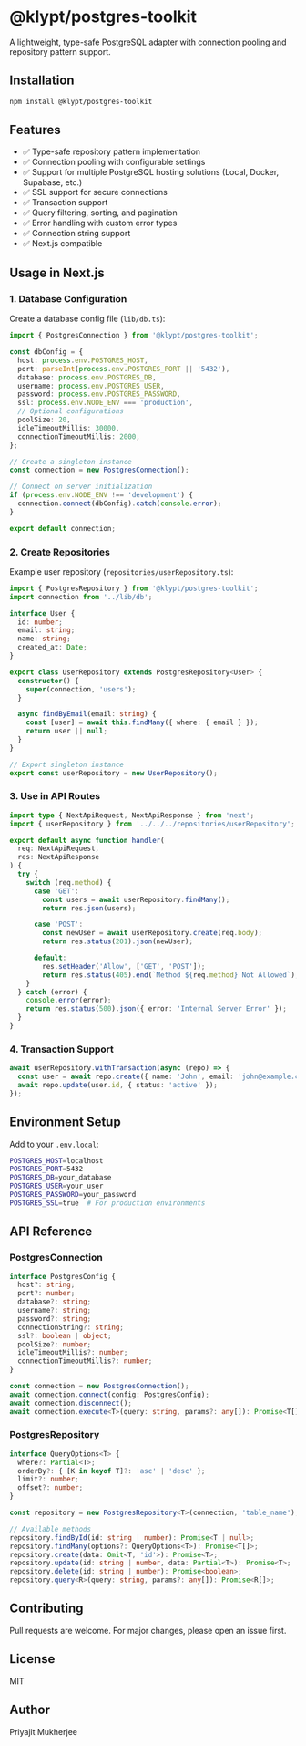 # @klypt/postgres-toolkit

A lightweight, type-safe PostgreSQL adapter with connection pooling and repository pattern support.

## Installation

```bash
npm install @klypt/postgres-toolkit
```

## Features

- ✅ Type-safe repository pattern implementation
- ✅ Connection pooling with configurable settings
- ✅ Support for multiple PostgreSQL hosting solutions (Local, Docker, Supabase, etc.)
- ✅ SSL support for secure connections
- ✅ Transaction support
- ✅ Query filtering, sorting, and pagination
- ✅ Error handling with custom error types
- ✅ Connection string support
- ✅ Next.js compatible

## Usage in Next.js

### 1. Database Configuration

Create a database config file (`lib/db.ts`):

```typescript
import { PostgresConnection } from '@klypt/postgres-toolkit';

const dbConfig = {
  host: process.env.POSTGRES_HOST,
  port: parseInt(process.env.POSTGRES_PORT || '5432'),
  database: process.env.POSTGRES_DB,
  username: process.env.POSTGRES_USER,
  password: process.env.POSTGRES_PASSWORD,
  ssl: process.env.NODE_ENV === 'production',
  // Optional configurations
  poolSize: 20,
  idleTimeoutMillis: 30000,
  connectionTimeoutMillis: 2000,
};

// Create a singleton instance
const connection = new PostgresConnection();

// Connect on server initialization
if (process.env.NODE_ENV !== 'development') {
  connection.connect(dbConfig).catch(console.error);
}

export default connection;
```

### 2. Create Repositories

Example user repository (`repositories/userRepository.ts`):

```typescript
import { PostgresRepository } from '@klypt/postgres-toolkit';
import connection from '../lib/db';

interface User {
  id: number;
  email: string;
  name: string;
  created_at: Date;
}

export class UserRepository extends PostgresRepository<User> {
  constructor() {
    super(connection, 'users');
  }

  async findByEmail(email: string) {
    const [user] = await this.findMany({ where: { email } });
    return user || null;
  }
}

// Export singleton instance
export const userRepository = new UserRepository();
```

### 3. Use in API Routes

```typescript
import type { NextApiRequest, NextApiResponse } from 'next';
import { userRepository } from '../../../repositories/userRepository';

export default async function handler(
  req: NextApiRequest,
  res: NextApiResponse
) {
  try {
    switch (req.method) {
      case 'GET':
        const users = await userRepository.findMany();
        return res.json(users);

      case 'POST':
        const newUser = await userRepository.create(req.body);
        return res.status(201).json(newUser);

      default:
        res.setHeader('Allow', ['GET', 'POST']);
        return res.status(405).end(`Method ${req.method} Not Allowed`);
    }
  } catch (error) {
    console.error(error);
    return res.status(500).json({ error: 'Internal Server Error' });
  }
}
```

### 4. Transaction Support

```typescript
await userRepository.withTransaction(async (repo) => {
  const user = await repo.create({ name: 'John', email: 'john@example.com' });
  await repo.update(user.id, { status: 'active' });
});
```

## Environment Setup

Add to your `.env.local`:

```bash
POSTGRES_HOST=localhost
POSTGRES_PORT=5432
POSTGRES_DB=your_database
POSTGRES_USER=your_user
POSTGRES_PASSWORD=your_password
POSTGRES_SSL=true  # For production environments
```

## API Reference

### PostgresConnection

```typescript
interface PostgresConfig {
  host?: string;
  port?: number;
  database?: string;
  username?: string;
  password?: string;
  connectionString?: string;
  ssl?: boolean | object;
  poolSize?: number;
  idleTimeoutMillis?: number;
  connectionTimeoutMillis?: number;
}

const connection = new PostgresConnection();
await connection.connect(config: PostgresConfig);
await connection.disconnect();
await connection.execute<T>(query: string, params?: any[]): Promise<T[]>;
```

### PostgresRepository<T>

```typescript
interface QueryOptions<T> {
  where?: Partial<T>;
  orderBy?: { [K in keyof T]?: 'asc' | 'desc' };
  limit?: number;
  offset?: number;
}

const repository = new PostgresRepository<T>(connection, 'table_name');

// Available methods
repository.findById(id: string | number): Promise<T | null>;
repository.findMany(options?: QueryOptions<T>): Promise<T[]>;
repository.create(data: Omit<T, 'id'>): Promise<T>;
repository.update(id: string | number, data: Partial<T>): Promise<T>;
repository.delete(id: string | number): Promise<boolean>;
repository.query<R>(query: string, params?: any[]): Promise<R[]>;
```

## Contributing

Pull requests are welcome. For major changes, please open an issue first.

## License

MIT

## Author

Priyajit Mukherjee